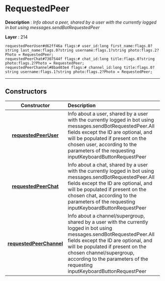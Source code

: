 # RequestedPeer

**Description** : *Info about a peer, shared by a user with the currently logged in bot using messages\.sendBotRequestedPeer*

**Layer** : 214

```tl
requestedPeerUser#d62ff46a flags:# user_id:long first_name:flags.0?string last_name:flags.0?string username:flags.1?string photo:flags.2?Photo = RequestedPeer;
requestedPeerChat#7307544f flags:# chat_id:long title:flags.0?string photo:flags.2?Photo = RequestedPeer;
requestedPeerChannel#8ba403e4 flags:# channel_id:long title:flags.0?string username:flags.1?string photo:flags.2?Photo = RequestedPeer;
```

---

## Constructors

| Constructor | Description |
| :---: | :--- |
| [**requestedPeerUser**](constructor/requestedPeerUser) | Info about a user, shared by a user with the currently logged in bot using messages.sendBotRequestedPeer.All fields except the ID are optional, and will be populated if present on the chosen user, according to the parameters of the requesting inputKeyboardButtonRequestPeer |
| [**requestedPeerChat**](constructor/requestedPeerChat) | Info about a chat, shared by a user with the currently logged in bot using messages.sendBotRequestedPeer.All fields except the ID are optional, and will be populated if present on the chosen chat, according to the parameters of the requesting inputKeyboardButtonRequestPeer |
| [**requestedPeerChannel**](constructor/requestedPeerChannel) | Info about a channel/supergroup, shared by a user with the currently logged in bot using messages.sendBotRequestedPeer.All fields except the ID are optional, and will be populated if present on the chosen channel/supergroup, according to the parameters of the requesting inputKeyboardButtonRequestPeer |